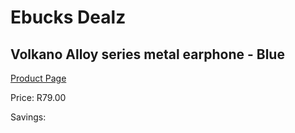 
# Ebucks Dealz
## Volkano Alloy series metal earphone - Blue
[Product Page](https://www.ebucks.com/web/shop/productSelected.do?prodId=1195826764&catId=714972256)

Price: R79.00

Savings: 


	